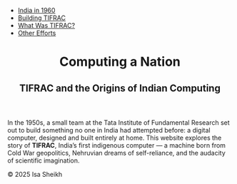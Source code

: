 <!DOCTYPE html>
<html lang="en">
<head>
  <meta charset="UTF-8">
  <meta name="viewport" content="width=device-width, initial-scale=1.0">
  <link rel="stylesheet" href="style.css">
</head>
<body>
  <nav>
    <ul>
      <li><a href="india-1960.html">India in 1960</a></li>
      <li><a href="tifrac-project.html">Building TIFRAC</a></li>
      <li><a href="tifrac-details.html">What Was TIFRAC?</a></li>
      <li><a href="other-efforts.html">Other Efforts</a></li>
    </ul>
  </nav>

  <header>
    <h1>Computing a Nation</h1>
    <h2>TIFRAC and the Origins of Indian Computing</h2>
  </header>

  <main>
    <section>
      <p>
        In the 1950s, a small team at the Tata Institute of Fundamental Research set out to build something no one in India had attempted before: a digital computer, designed and built entirely at home. This website explores the story of <strong>TIFRAC</strong>, India’s first indigenous computer — a machine born from Cold War geopolitics, Nehruvian dreams of self-reliance, and the audacity of scientific imagination.
      </p>

  <footer>
    <p>&copy; 2025 Isa Sheikh</p>
  </footer>
</body>
</html>
